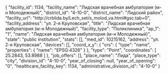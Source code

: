 {
    "facility_id": 1134,
    "facility_name": "Лидская врачебная амбулатория (м-н Молодежный)",
    "district_id": "4-10-0",
    "district_name": "Лидский район",
    "facility_url": "http:\/\/crblida.by\/Lech_set\/s_molod_va.html#gsc.tab=0",
    "facility_address": "ул. 2-я Круповская",
    "title": "Лидская врачебная амбулатория (м-н Молодежный)",
    "facility_type": "Поликлиника",
    "ap_1": "1",
    "name": "Лидская врачебная амбулатория (м-н Молодежный)",
    "state": "public institution",
    "stats": [],
    "med_id": 10215162,
    "address": "ул. 2-я Круповская",
    "devices": [],
    "coord_x_y": {
        "crs": {
            "type": "name",
            "properties": {
                "name": "EPSG:4326"
            }
        },
        "type": "Point",
        "coordinates": [
            25.2843,
            53.8988
        ]
    },
    "job_offers": [],
    "place_name": "Лида",
    "place_type": "city",
    "division_id": "4-10-0",
    "year_of_closing": null,
    "year_of_opening": "0",
    "healthcare_facility_key": 1134,
    "administrative_division_id": "4-10-0"
}
